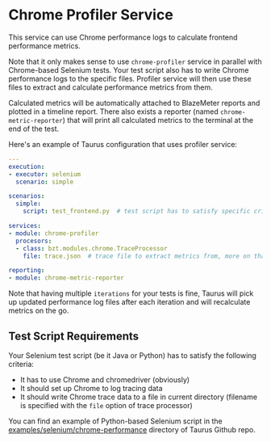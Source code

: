 # Chrome Profiler Service

This service can use Chrome performance logs to calculate frontend performance metrics.

Note that it only makes sense to use `chrome-profiler` service in parallel with Chrome-based
Selenium tests. Your test script also has to write Chrome performance logs to the specific files.
Profiler service will then use these files to extract and calculate performance metrics from them.

Calculated metrics will be automatically attached to BlazeMeter reports and plotted in a timeline
report. There also exists a reporter (named `chrome-metric-reporter`) that will print all
calculated metrics to the terminal at the end of the test.

Here's an example of Taurus configuration that uses profiler service:
```yaml
---
execution:
- executor: selenium
  scenario: simple

scenarios:
  simple:
    script: test_frontend.py  # test script has to satisfy specific criteria, read more below

services:
- module: chrome-profiler
  procesors:
  - class: bzt.modules.chrome.TraceProcessor
    file: trace.json  # trace file to extract metrics from, more on that below

reporting:
- module: chrome-metric-reporter
```

Note that having multiple `iterations` for your tests is fine, Taurus will pick up updated performance
log files after each iteration and will recalculate metrics on the go.


## Test Script Requirements

Your Selenium test script (be it Java or Python) has to satisfy the following criteria:
- It has to use Chrome and chromedriver (obviously)
- It should set up Chrome to log tracing data
- It should write Chrome trace data to a file in current directory (filename is specified with the `file` option of trace processor)

You can find an example of Python-based Selenium script in the [examples/selenium/chrome-performance](https://github.com/Blazemeter/taurus/tree/master/examples/selenium/chrome-performance)
directory of Taurus Github repo.
